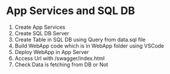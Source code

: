 # App Services and SQL DB

1. Create App Services
2. Create SQL DB Server
3. Create Table in SQL DB using Query from data.sql file
4. Build WebApp code which is in WebApp folder using VSCode
5. Deploy WebApp in App Server
6. Access Url with <url>/swagger/index.html
7. Check Data is fetching from DB or Not

